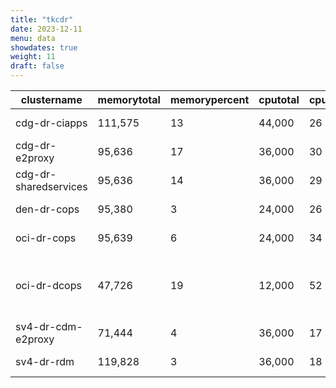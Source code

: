 ```yaml
---
title: "tkcdr"
date: 2023-12-11
menu: data
showdates: true
weight: 11
draft: false
---
```

<!--more-->
| clustername           | memorytotal | memorypercent | cputotal | cpupercent | nodecount | health             | message                                  |
| --------------------- | ----------- | ------------- | -------- | ---------- | --------- | ------------------ | ---------------------------------------- |
| cdg-dr-ciapps         |     111,575 |            13 |   44,000 |         26 |         7 | HEALTHY            | Cluster is healthy                       |
| cdg-dr-e2proxy        |      95,636 |            17 |   36,000 |         30 |         6 | HEALTHY            | Cluster is healthy                       |
| cdg-dr-sharedservices |      95,636 |            14 |   36,000 |         29 |         6 | HEALTHY            | Cluster is healthy                       |
| den-dr-cops           |      95,380 |             3 |   24,000 |         26 |         6 | HEALTHY            | Cluster is healthy                       |
| oci-dr-cops           |      95,639 |             6 |   24,000 |         34 |         6 | HEALTHY            | Cluster is healthy                       |
| oci-dr-dcops          |      47,726 |            19 |   12,000 |         52 |         3 | HEALTH_UNSPECIFIED | 1 control plane node is in UNKNOWN state |
| sv4-dr-cdm-e2proxy    |      71,444 |             4 |   36,000 |         17 |         6 | HEALTHY            | Cluster is healthy                       |
| sv4-dr-rdm            |     119,828 |             3 |   36,000 |         18 |         6 | HEALTHY            | Cluster is healthy                       |
